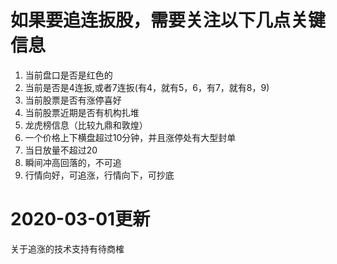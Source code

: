 # 如果要追连扳股，需要关注以下几点关键信息
1. 当前盘口是否是红色的
2. 当前是否是4连扳,或者7连扳(有4，就有5，6，有7，就有8，9)
3. 当前股票是否有涨停喜好
4. 当前股票近期是否有机构扎堆
5. 龙虎榜信息（比较九鼎和敦煌）
6. 一个价格上下横盘超过10分钟，并且涨停处有大型封单
7. 当日放量不超过20
8. 瞬间冲高回落的，不可追
9. 行情向好，可追涨，行情向下，可抄底

# 2020-03-01更新
关于追涨的技术支持有待商榷